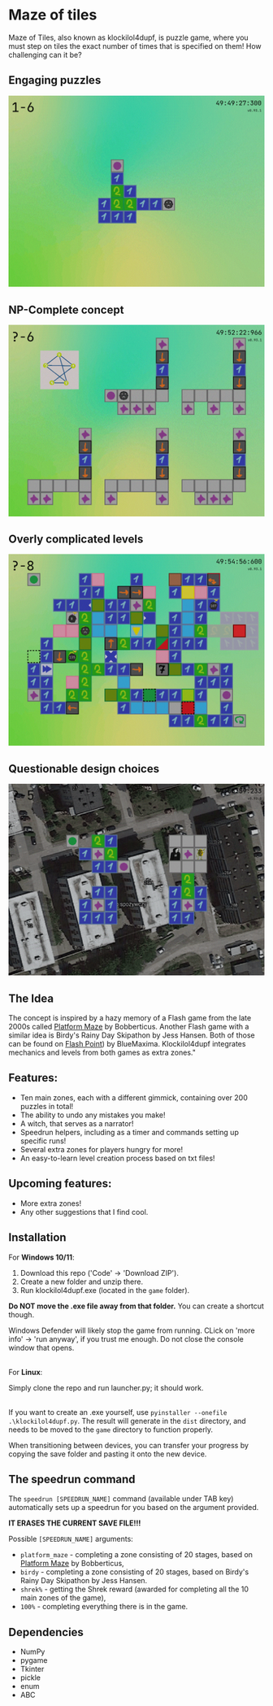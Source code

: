 # Maze of tiles

Maze of Tiles, also known as klockilol4dupf, is puzzle game, where you must step on tiles the exact number of times that is specified on them! How challenging can it be?

## Engaging puzzles

![ss](game/src/sprites/other/screenshot_2.gif "This puzzle has 12 different solutions. One of them is <<<v<<^>><^><^^")

## NP-Complete concept

![ss](game/src/sprites/other/screenshot_3.gif "Hamiltonian Cycle reduces to this and yes, this reduction is in the right direction")

## Overly complicated levels

![ss](game/src/sprites/other/screenshot_4.gif "Those aren't even all of the blocks that are implemented")

## Questionable design choices

![ss](game/src/sprites/other/screenshot_1.gif "This zone is currently in development and therefore is not yet available")

## The Idea

The concept is inspired by a hazy memory of a Flash game from the late 2000s called [Platform Maze](https://www.newgrounds.com/portal/view/360130) by Bobberticus.
Another Flash game with a similar idea is Birdy's Rainy Day Skipathon by Jess Hansen.
Both of those can be found on [Flash Point](https://bluemaxima.org/flashpoint/)) by BlueMaxima.
Klockilol4dupf integrates mechanics and levels from both games as extra zones."


## Features:

- Ten main zones, each with a different gimmick, containing over 200 puzzles in total!
- The ability to undo any mistakes you make!
- A witch, that serves as a narrator!
- Speedrun helpers, including as a timer and commands setting up specific runs!
- Several extra zones for players hungry for more!
- An easy-to-learn level creation process based on txt files!


## Upcoming features:

- More extra zones!
- Any other suggestions that I find cool.

## Installation

For <b>Windows 10/11</b>:<br>
1) Download this repo ('Code' -> 'Download ZIP').
2) Create a new folder and unzip there.
3) Run klockilol4dupf.exe (located in the `game` folder).

**Do NOT move the .exe file away from that folder.** You can create a shortcut though. 

Windows Defender will likely stop the game from running. CLick on 'more info' -> 'run anyway', if you trust me enough. Do not close the console window that opens.
<br/><br/>

For <b>Linux</b>:<br>

Simply clone the repo and run launcher.py; it should work.
<br/><br/>

If you want to create an .exe yourself, use `pyinstaller --onefile .\klockilol4dupf.py`. 
The result will generate in the `dist` directory, and needs to be moved to the `game` directory to function properly.

When transitioning between devices, you can transfer your progress by copying the save folder and pasting it onto the new device.

## The speedrun command

The `speedrun [SPEEDRUN_NAME]` command (available under TAB key) automatically sets up a speedrun for you based on the argument provided. 

**IT ERASES THE CURRENT SAVE FILE!!!**

Possible `[SPEEDRUN_NAME]` arguments:
- `platform_maze` - completing a zone consisting of 20 stages, based on [Platform Maze](https://www.newgrounds.com/portal/view/360130) by Bobberticus,
- `birdy` - completing a zone consisting of 20 stages, based on Birdy's Rainy Day Skipathon by Jess Hansen.
- `shrek%` - getting the Shrek reward (awarded for completing all the 10 main zones of the game),
- `100%` - completing everything there is in the game.


## Dependencies
* NumPy
* pygame
* Tkinter
* pickle
* enum
* ABC

